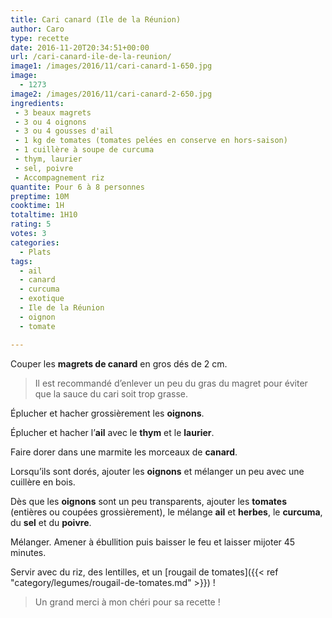 ```yaml
---
title: Cari canard (Ile de la Réunion)
author: Caro
type: recette
date: 2016-11-20T20:34:51+00:00
url: /cari-canard-ile-de-la-reunion/
image1: /images/2016/11/cari-canard-1-650.jpg
image:
  - 1273
image2: /images/2016/11/cari-canard-2-650.jpg
ingredients:
 - 3 beaux magrets
 - 3 ou 4 oignons
 - 3 ou 4 gousses d'ail
 - 1 kg de tomates (tomates pelées en conserve en hors-saison)
 - 1 cuillère à soupe de curcuma
 - thym, laurier
 - sel, poivre
 - Accompagnement riz
quantite: Pour 6 à 8 personnes
preptime: 10M
cooktime: 1H
totaltime: 1H10
rating: 5
votes: 3
categories:
  - Plats
tags:
  - ail
  - canard
  - curcuma
  - exotique
  - Ile de la Réunion
  - oignon
  - tomate

---
```

Couper les **magrets de canard** en gros dés de 2 cm.

> Il est recommandé d&rsquo;enlever un peu du gras du magret pour éviter que la sauce du cari soit trop grasse.

Éplucher et hacher grossièrement les **oignons**.

Éplucher et hacher l&rsquo;**ail** avec le **thym** et le **laurier**.

Faire dorer dans une marmite les morceaux de **canard**.

Lorsqu&rsquo;ils sont dorés, ajouter les **oignons** et mélanger un peu avec une cuillère en bois.

Dès que les **oignons** sont un peu transparents, ajouter les **tomates** (entières ou coupées grossièrement), le mélange **ail** et **herbes**, le **curcuma**, du **sel** et du **poivre**.

Mélanger. Amener à ébullition puis baisser le feu et laisser mijoter 45 minutes.

Servir avec du riz, des lentilles, et un [rougail de tomates]({{< ref "category/legumes/rougail-de-tomates.md" >}})  !

> Un grand merci à mon chéri pour sa recette !
